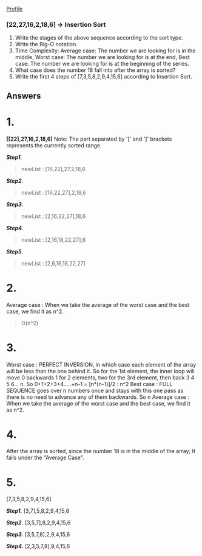 [Profile](https://app.patika.dev/erhntopcu)

### [22,27,16,2,18,6] -> Insertion Sort

1. Write the stages of the above sequence according to the sort type.
2. Write the Big-O notation.
3. Time Complexity: Average case: The number we are looking for is in the middle, Worst case: The number we are looking for is at the end, Best case: The number we are looking for is at the beginning of the series.
4. What case does the number 18 fall into after the array is sorted?
5. Write the first 4 steps of [7,3,5,8,2,9,4,15,6] according to Insertion Sort.

## Answers
# 1.
**[[22],27,16,2,18,6]**
Note: The part separated by '[' and ']' brackets represents the currently sorted range.

***Step1.***
> newList : [16,22],27,2,18,6

***Step2.***
> newList : [16,22,27],2,18,6

***Step3.***
> newList : [2,16,22,27],18,6

***Step4.***
> newList : [2,16,18,22,27],6

***Step5.***
> newList : [2,6,16,18,22,27]

# 2.
Average case : When we take the average of the worst case and the best case, we find it as n^2.
> O(n^2)

# 3.
Worst case : PERFECT INVERSION, in which case each element of the array will be less than the one behind it. So for the 1st element, the inner loop will move 0 backwards 1 for 2 elements, two for the 3rd element, then back 3 4 5 6… n. So 0+1+2+3+4…..+n-1 = [n*(n-1)]/2 : n^2
Best case : FULL SEQUENCE goes over n numbers once and stays with this one pass as there is no need to advance any of them backwards. So n
Average case : When we take the average of the worst case and the best case, we find it as n^2.

# 4.
After the array is sorted, since the number 18 is in the middle of the array; It falls under the "Average Case".

# 5.
 [7,3,5,8,2,9,4,15,6]

***Step1.***
[3,7],5,8,2,9,4,15,6

***Step2.***
[3,5,7],8,2,9,4,15,6

***Step3.***
[3,5,7,8],2,9,4,15,6

***Step4.***
[2,3,5,7,8],9,4,15,6